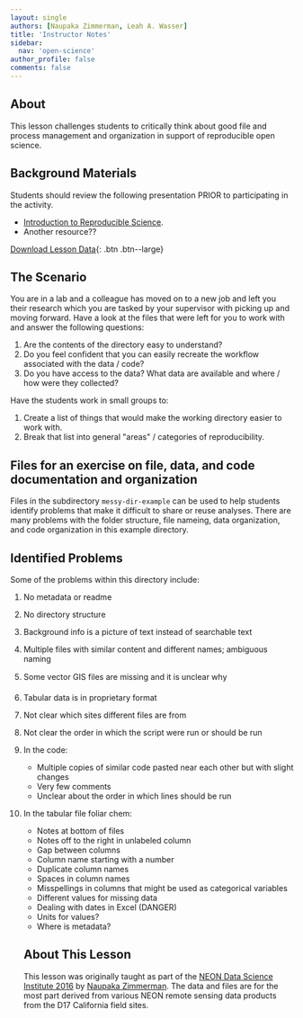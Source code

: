 ```yaml
---
layout: single
authors: [Naupaka Zimmerman, Leah A. Wasser]
title: 'Instructor Notes'
sidebar:
  nav: 'open-science'
author_profile: false
comments: false
---
```


## About
This lesson challenges students to critically think about good file and process
 management and organization in support of reproducible open science.

 <div class='notice--success' markdown="1">

## Background Materials

Students should review the following presentation PRIOR to participating in the
activity.

* [Introduction to Reproducible Science](https://github.com/NEON-WorkWithData/slide-shows/blob/gh-pages/intro-reprod-science.md).
* Another resource??


[Download Lesson Data](https://ndownloader.figshare.com/files/6433086
){: .btn .btn--large}
</div>

 ## The Scenario

 You are in a lab and a colleague has moved on to a new job and left you their
 research which you are tasked by your supervisor with picking up and moving forward.
 Have a look at the files that were left for you to work with and answer the following
 questions:

 1. Are the contents of the directory easy to understand?
 2. Do you feel confident that you can easily recreate the workflow associated with the data / code?
 3. Do you have access to the data? What data are available and where / how were
 they collected?

 Have the students work in small groups to:

 1. Create a list of things that would make the working directory
 easier to work with.
 2. Break that list into general "areas" / categories of reproducibility.




## Files for an exercise on file, data, and code documentation and organization

Files in the subdirectory `messy-dir-example` can be used to help
students identify problems that make it difficult to share or reuse
analyses. There are many problems with the folder structure, file
nameing, data organization, and code organization in this example
directory.


## Identified Problems

Some of the problems within this directory include:

1. No metadata or readme
1. No directory structure
1. Background info is a picture of text instead of searchable text
1. Multiple files with similar content and different names; ambiguous naming
1. Some vector GIS files are missing and it is unclear why
1. Tabular data is in proprietary format
1. Not clear which sites different files are from
1. Not clear the order in which the script were run or should be run
1. In the code:
    * Multiple copies of similar code pasted near each other but with slight changes
    * Very few comments
    * Unclear about the order in which lines should be run
1. In the tabular file foliar chem:
    * Notes at bottom of files
    * Notes off to the right in unlabeled column
    * Gap between columns
    * Column name starting with a number
    * Duplicate column names
    * Spaces in column names
    * Misspellings in columns that might be used as categorical variables
    * Different values for missing data
    * Dealing with dates in Excel (DANGER)
    * Units for values?
    * Where is metadata?




    ## About This Lesson
    This lesson was originally taught as part of the [NEON Data Science Institute
    2016](http://neon-workwithdata.github.io/neon-data-institute-2016/) by
    [Naupaka Zimmerman](https://github.com/naupaka). The data and files are
    for the most part derived from various NEON remote sensing data
    products from the D17 California field sites.
